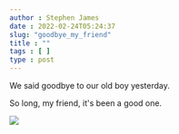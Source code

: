 ```yaml
---
author : Stephen James
date : 2022-02-24T05:24:37
slug: "goodbye_my_friend" 
title : ""
tags : [ ]
type : post
---
```

We said goodbye to our old boy yesterday. 

So long, my friend, it's been a good one.

![](https://www.dropbox.com/s/cbjda9da4qe7dne/img_20220219_144735505_hdr.jpg?raw=1)